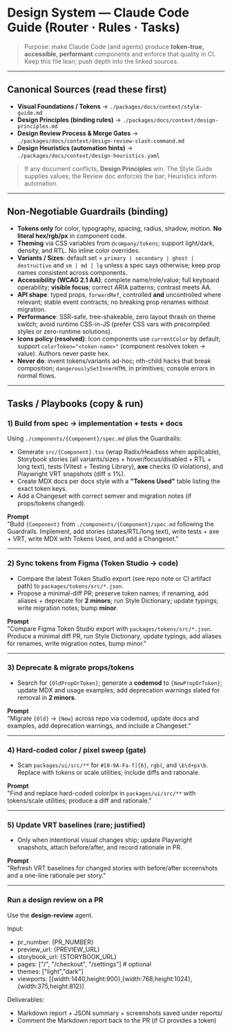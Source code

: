 # Design System — Claude Code Guide (Router · Rules · Tasks)

> Purpose: make Claude Code (and agents) produce **token-true, accessible, performant** components and enforce that quality in CI. Keep this file lean; push depth into the linked sources.

---

## Canonical Sources (read these first)

- **Visual Foundations / Tokens** → `./packages/docs/context/style-guide.md`
- **Design Principles (binding rules)** → `./packages/docs/context/design-principles.md`
- **Design Review Process & Merge Gates** → `./packages/docs/context/design-review-slash-command.md`
- **Design Heuristics (automation hints)** → `./packages/docs/context/design-heuristics.yaml`

> If any document conflicts, **Design Principles** win. The Style Guide supplies values; the Review doc enforces the bar; Heuristics inform automation.

---

## Non-Negotiable Guardrails (binding)

- **Tokens only** for color, typography, spacing, radius, shadow, motion. **No literal hex/rgb/px** in component code.
- **Theming** via CSS variables from `@company/tokens`; support light/dark, density, and RTL. No inline color overrides.
- **Variants / Sizes**: default set = `primary | secondary | ghost | destructive` and `sm | md | lg` unless a spec says otherwise; keep prop names consistent across components.
- **Accessibility (WCAG 2.1 AA)**: complete name/role/value; full keyboard operability; **visible focus**; correct ARIA patterns; contrast meets AA.
- **API shape**: typed props, `forwardRef`, controlled **and** uncontrolled where relevant; stable event contracts; no breaking prop renames without migration.
- **Performance**: SSR-safe, tree-shakeable, zero layout thrash on theme switch; avoid runtime CSS-in-JS (prefer CSS vars with precompiled styles or zero-runtime solutions).
- **Icons policy (resolved)**: Icon components use `currentColor` by default; support `colorToken="<token-name>"` (component resolves token → value). Authors never paste hex.
- **Never do**: invent tokens/variants ad-hoc; nth-child hacks that break composition; `dangerouslySetInnerHTML` in primitives; console errors in normal flows.

---

## Tasks / Playbooks (copy & run)

### 1) Build from spec → implementation + tests + docs
Using `./components/{Component}/spec.md` plus the Guardrails:
- Generate `src/{Component}.tsx` (wrap Radix/Headless when applicable), Storybook stories (all variants/sizes + hover/focus/disabled + RTL + long text), tests (Vitest + Testing Library), **axe** checks (0 violations), and Playwright VRT snapshots (diff ≤ 1%).
- Create MDX docs per docs style with a **"Tokens Used"** table listing the exact token keys.
- Add a Changeset with correct semver and migration notes (if props/tokens changed).

**Prompt**  
"Build `{Component}` from `./components/{Component}/spec.md` following the Guardrails. Implement, add stories (states/RTL/long text), write tests + axe + VRT, write MDX with Tokens Used, and add a Changeset."

---

### 2) Sync tokens from Figma (Token Studio → code)
- Compare the latest Token Studio export (see repo note or CI artifact path) to `packages/tokens/src/*.json`.
- Propose a minimal-diff PR; preserve token names; if renaming, add aliases + deprecate for **2 minors**; run Style Dictionary; update typings; write migration notes; bump **minor**.

**Prompt**  
"Compare Figma Token Studio export with `packages/tokens/src/*.json`. Produce a minimal diff PR, run Style Dictionary, update typings, add aliases for renames, write migration notes, bump minor."

---

### 3) Deprecate & migrate props/tokens
- Search for `{OldPropOrToken}`; generate a **codemod** to `{NewPropOrToken}`; update MDX and usage examples; add deprecation warnings slated for removal in **2 minors**.

**Prompt**  
"Migrate `{Old}` → `{New}` across repo via codemod, update docs and examples, add deprecation warnings, and include a Changeset."

---

### 4) Hard-coded color / pixel sweep (gate)
- Scan `packages/ui/src/**` for `#[0-9A-Fa-f]{6}`, `rgb(`, and `\b\d+px\b`. Replace with tokens or scale utilities; include diffs and rationale.

**Prompt**  
"Find and replace hard-coded color/px in `packages/ui/src/**` with tokens/scale utilities; produce a diff and rationale."

---

### 5) Update VRT baselines (rare; justified)
- Only when intentional visual changes ship; update Playwright snapshots, attach before/after, and record rationale in PR.

**Prompt**  
"Refresh VRT baselines for changed stories with before/after screenshots and a one-line rationale per story."

---

### Run a design review on a PR
Use the **design-review** agent.

Input:
- pr_number: {PR_NUMBER}
- preview_url: {PREVIEW_URL}
- storybook_url: {STORYBOOK_URL}
- pages: ["/", "/checkout", "/settings"]   # optional
- themes: ["light","dark"]
- viewports: [{width:1440,height:900},{width:768,height:1024},{width:375,height:812}]

Deliverables:
- Markdown report + JSON summary + screenshots saved under reports/
- Comment the Markdown report back to the PR (if CI provides a token)
